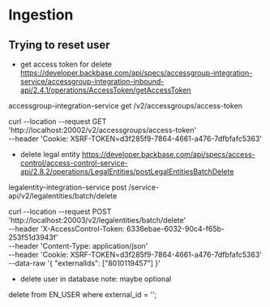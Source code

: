 # Ingestion

## Trying to reset user
- get access token for delete
https://developer.backbase.com/api/specs/accessgroup-integration-service/accessgroup-integration-inbound-api/2.4.1/operations/AccessToken/getAccessToken

accessgroup-integration-service
get /v2/accessgroups/access-token

curl --location --request GET 'http://localhost:20002/v2/accessgroups/access-token' \
--header 'Cookie: XSRF-TOKEN=d3f285f9-7864-4661-a476-7dfbfafc5363'

- delete legal entity
https://developer.backbase.com/api/specs/access-control/access-control-service-api/2.8.2/operations/LegalEntities/postLegalEntitiesBatchDelete

legalentity-integration-service
post /service-api/v2/legalentities/batch/delete

curl --location --request POST 'http://localhost:20003/v2/legalentities/batch/delete' \
--header 'X-AccessControl-Token: 6336ebae-6032-90c4-f65b-253f51d3943f' \
--header 'Content-Type: application/json' \
--header 'Cookie: XSRF-TOKEN=d3f285f9-7864-4661-a476-7dfbfafc5363' \
--data-raw '{
  "externalIds": ["8010119457"]
}'

- delete user in database
note: maybe optional

delete
from EN_USER
where external_id = '<username>';

